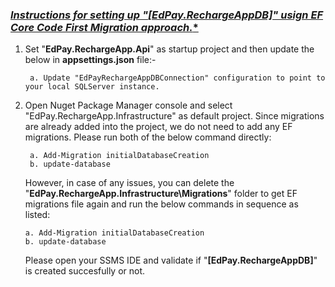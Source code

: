 ### <ins> ﻿***Instructions for setting up "**[EdPay.RechargeAppDB]**" usign EF Core Code First Migration approach.**

1) Set "**EdPay.RechargeApp.Api**" as startup project and then update the below in **appsettings.json** file:-

		a. Update "EdPayRechargeAppDBConnection" configuration to point to your local SQLServer instance.

2) Open Nuget Package Manager console and select "EdPay.RechargeApp.Infrastructure" as default project. Since migrations are already added into the project, we do not need to add any EF migrations. Please run both of the below command directly:

     	a. Add-Migration initialDatabaseCreation
	    b. update-database

    However, in case of any issues, you can delete the "**EdPay.RechargeApp.Infrastructure\Migrations**" folder to get EF migrations file again and run the below commands in sequence as listed:
	
       a. Add-Migration initialDatabaseCreation
	   b. update-database

    Please open your SSMS IDE and validate if "**[EdPay.RechargeAppDB]**" is created succesfully or not.   

